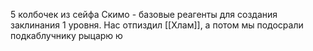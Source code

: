 5 колбочек из сейфа Скимо - базовые реагенты для создания заклинания 1 уровня. 
Нас отпиздил [[Хлам]], а потом мы подосрали подкаблучнику рыцарю ю